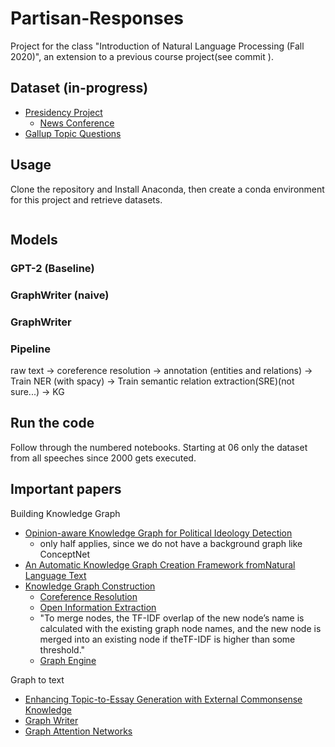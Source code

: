 # Partisan-Responses
Project for the class "Introduction of Natural Language Processing (Fall 2020)", an extension to a previous course project(see commit ). 
## Dataset (in-progress)
- [Presidency Project](https://www.presidency.ucsb.edu/)
  - [News Conference](https://www.presidency.ucsb.edu/documents/app-categories/presidential/news-conferences)  
- [Gallup Topic Questions](https://news.gallup.com/poll/trends.aspx#P)
## Usage
Clone the repository and Install Anaconda, then create a conda environment for this project and retrieve datasets.
```{bash}

```

## Models
### GPT-2 (Baseline)

### GraphWriter (naive)

### GraphWriter
### Pipeline
raw text -> coreference resolution -> annotation (entities and relations) -> Train NER (with spacy) -> Train semantic relation extraction(SRE)(not sure...) -> KG 

## Run the code
Follow through the numbered notebooks. Starting at 06 only the dataset from all speeches since 2000 gets executed.
## Important papers
Building Knowledge Graph
- [Opinion-aware Knowledge Graph for Political Ideology Detection](https://www.ijcai.org/Proceedings/2017/0510.pdf)
  - only half applies, since we do not have a background graph like ConceptNet
- [An Automatic Knowledge Graph Creation Framework fromNatural Language Text](https://pdfs.semanticscholar.org/eb1d/438e7aca8600cfd87d7b0ecfaf36f36f5c37.pdf)
- [Knowledge Graph Construction](https://hal.archives-ouvertes.fr/hal-02277063/document)
  - [Coreference Resolution](https://github.com/huggingface/neuralcoref)
  - [Open Information Extraction](https://demo.allennlp.org/open-information-extraction)
  - "To merge nodes, the TF-IDF overlap of the new node’s name is calculated with the existing graph node names, and the new node is merged into an existing node if theTF-IDF  is  higher  than  some  threshold."
  - [Graph Engine](https://networkx.github.io/)
  
Graph to text 
- [Enhancing Topic-to-Essay Generation with External Commonsense
Knowledge](https://www.aclweb.org/anthology/P19-1193.pdf)
- [Graph Writer](https://arxiv.org/pdf/1904.02342.pdf)
- [Graph Attention Networks](https://github.com/PetarV-/GAT)
